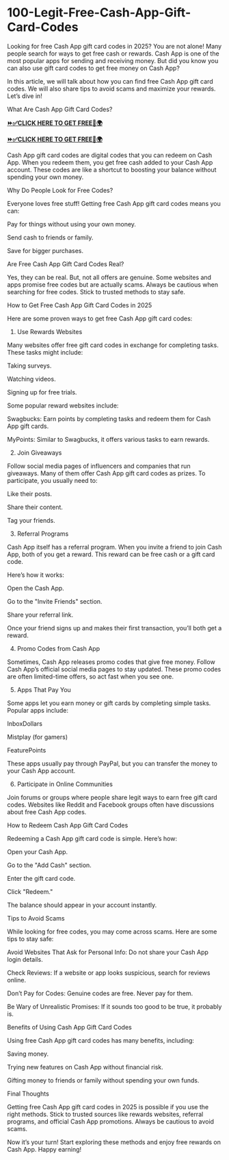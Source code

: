 # 100-Legit-Free-Cash-App-Gift-Card-Codes
Looking for free Cash App gift card codes in 2025? You are not alone! Many people search for ways to get free cash or rewards. Cash App is one of the most popular apps for sending and receiving money. But did you know you can also use gift card codes to get free money on Cash App?

In this article, we will talk about how you can find free Cash App gift card codes. We will also share tips to avoid scams and maximize your rewards. Let’s dive in!

What Are Cash App Gift Card Codes?

**[⏩✅CLICK HERE TO GET FREE📌🌍](https://tinyurl.com/cashappcard255)**

**[⏩✅CLICK HERE TO GET FREE📌🌍](https://tinyurl.com/cashappcard255)**

Cash App gift card codes are digital codes that you can redeem on Cash App. When you redeem them, you get free cash added to your Cash App account. These codes are like a shortcut to boosting your balance without spending your own money.

Why Do People Look for Free Codes?

Everyone loves free stuff! Getting free Cash App gift card codes means you can:

Pay for things without using your own money.

Send cash to friends or family.

Save for bigger purchases.

Are Free Cash App Gift Card Codes Real?

Yes, they can be real. But, not all offers are genuine. Some websites and apps promise free codes but are actually scams. Always be cautious when searching for free codes. Stick to trusted methods to stay safe.

How to Get Free Cash App Gift Card Codes in 2025

Here are some proven ways to get free Cash App gift card codes:

1. Use Rewards Websites

Many websites offer free gift card codes in exchange for completing tasks. These tasks might include:

Taking surveys.

Watching videos.

Signing up for free trials.

Some popular reward websites include:

Swagbucks: Earn points by completing tasks and redeem them for Cash App gift cards.

MyPoints: Similar to Swagbucks, it offers various tasks to earn rewards.

2. Join Giveaways

Follow social media pages of influencers and companies that run giveaways. Many of them offer Cash App gift card codes as prizes. To participate, you usually need to:

Like their posts.

Share their content.

Tag your friends.

3. Referral Programs

Cash App itself has a referral program. When you invite a friend to join Cash App, both of you get a reward. This reward can be free cash or a gift card code.

Here’s how it works:

Open the Cash App.

Go to the "Invite Friends" section.

Share your referral link.

Once your friend signs up and makes their first transaction, you’ll both get a reward.

4. Promo Codes from Cash App

Sometimes, Cash App releases promo codes that give free money. Follow Cash App’s official social media pages to stay updated. These promo codes are often limited-time offers, so act fast when you see one.

5. Apps That Pay You

Some apps let you earn money or gift cards by completing simple tasks. Popular apps include:

InboxDollars

Mistplay (for gamers)

FeaturePoints

These apps usually pay through PayPal, but you can transfer the money to your Cash App account.

6. Participate in Online Communities

Join forums or groups where people share legit ways to earn free gift card codes. Websites like Reddit and Facebook groups often have discussions about free Cash App codes.

How to Redeem Cash App Gift Card Codes

Redeeming a Cash App gift card code is simple. Here’s how:

Open your Cash App.

Go to the "Add Cash" section.

Enter the gift card code.

Click "Redeem."

The balance should appear in your account instantly.

Tips to Avoid Scams

While looking for free codes, you may come across scams. Here are some tips to stay safe:

Avoid Websites That Ask for Personal Info: Do not share your Cash App login details.

Check Reviews: If a website or app looks suspicious, search for reviews online.

Don’t Pay for Codes: Genuine codes are free. Never pay for them.

Be Wary of Unrealistic Promises: If it sounds too good to be true, it probably is.

Benefits of Using Cash App Gift Card Codes

Using free Cash App gift card codes has many benefits, including:

Saving money.

Trying new features on Cash App without financial risk.

Gifting money to friends or family without spending your own funds.

Final Thoughts

Getting free Cash App gift card codes in 2025 is possible if you use the right methods. Stick to trusted sources like rewards websites, referral programs, and official Cash App promotions. Always be cautious to avoid scams.

Now it’s your turn! Start exploring these methods and enjoy free rewards on Cash App. Happy earning!

